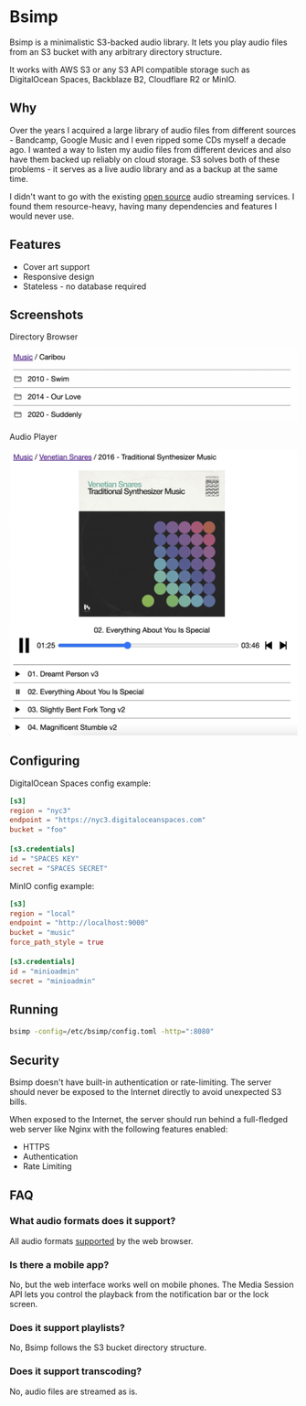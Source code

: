 # Bsimp

Bsimp is a minimalistic S3-backed audio library. It lets you play audio files from an S3 bucket with any arbitrary directory structure.

It works with AWS S3 or any S3 API compatible storage such as DigitalOcean Spaces, Backblaze B2, Cloudflare R2 or MinIO.

## Why

Over the years I acquired a large library of audio files from different sources - Bandcamp, Google Music and I even ripped some CDs myself a decade ago. I wanted a way to listen my audio files from different devices and also have them backed up reliably on cloud storage. S3 solves both of these problems - it serves as a live audio library and as a backup at the same time.

I didn't want to go with the existing [open source](https://github.com/awesome-selfhosted/awesome-selfhosted#media-streaming---audio-streaming) audio streaming services. I found them resource-heavy, having many dependencies and features I would never use.

## Features

- Cover art support
- Responsive design
- Stateless - no database required

## Screenshots

Directory Browser

<img src="docs/directory-browser.png" alt="directory-browser" width="631"/>

Audio Player

<img src="docs/player.png" alt="player" width="631"/>

## Configuring

DigitalOcean Spaces config example:

```toml
[s3]
region = "nyc3"
endpoint = "https://nyc3.digitaloceanspaces.com"
bucket = "foo"

[s3.credentials]
id = "SPACES KEY"
secret = "SPACES SECRET"
```

MinIO config example:
```toml
[s3]
region = "local"
endpoint = "http://localhost:9000"
bucket = "music"
force_path_style = true

[s3.credentials]
id = "minioadmin" 
secret = "minioadmin"
```

## Running

```sh
bsimp -config=/etc/bsimp/config.toml -http=":8080"
```

## Security

Bsimp doesn't have built-in authentication or rate-limiting. The server should never be exposed to the Internet directly to avoid unexpected S3 bills.

When exposed to the Internet, the server should run behind a full-fledged web server like Nginx with the following features enabled:
- HTTPS
- Authentication
- Rate Limiting

## FAQ

### What audio formats does it support?

All audio formats [supported](https://caniuse.com/?search=audio%20format) by the web browser.

### Is there a mobile app?

No, but the web interface works well on mobile phones. The Media Session API lets you control the playback from the notification bar or the lock screen.

### Does it support playlists?

No, Bsimp follows the S3 bucket directory structure.

### Does it support transcoding?

No, audio files are streamed as is.

